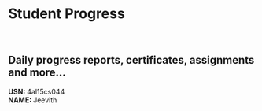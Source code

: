 # Student Progress
<br>

## Daily progress reports, certificates, assignments and more...

<b> USN: </b> 4al15cs044 <br>
<b> NAME: </b>  Jeevith 
